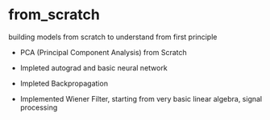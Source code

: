 # from_scratch
building models from scratch to understand from first principle

- PCA (Principal Component Analysis) from Scratch

- Impleted autograd and basic neural network

- Impleted Backpropagation

- Implemented Wiener Filter, starting from very basic linear algebra, signal processing 
